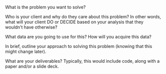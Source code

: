 What is the problem you want to solve?

Who is your client and why do they care about this problem? In other words, what will your client DO or DECIDE based on your analysis that they wouldn’t have otherwise?

What data are you going to use for this? How will you acquire this data?

In brief, outline your approach to solving this problem (knowing that this might change later).

What are your deliverables? Typically, this would include code, along with a paper and/or a slide deck.

